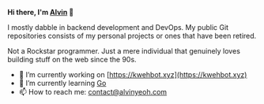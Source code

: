 **Hi there, I'm [Alvin](https://github.com/xenodus) 👋**

I mostly dabble in backend development and DevOps. My public Git repositories consists of my personal projects or ones that have been retired.

Not a Rockstar programmer. Just a mere individual that genuinely loves building stuff on the web since the 90s.

- 🔭 I’m currently working on [https://kwehbot.xyz](https://kwehbot.xyz)
- 🌱 I’m currently learning [Go](https://golang.org/)
- 📫 How to reach me: [contact@alvinyeoh.com](mailto:contact@alvinyeoh.com)
